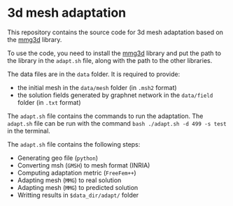 # 3d mesh adaptation

This repository contains the source code for 3d mesh adaptation based on the [mmg3d](https://www.mmgtools.org/) library.

To use the code, you need to install the [mmg3d](https://www.mmgtools.org/) library and put the path to the library in the `adapt.sh` file, along with the path to the other libraries.

The data files are in the `data` folder. It is required to provide:
- the initial mesh in the `data/mesh` folder (in `.msh2` format)
- the solution fields generated by graphnet network in the `data/field` folder (in `.txt` format)

The `adapt.sh` file contains the commands to run the adaptation. The `adapt.sh` file can be run with the command `bash ./adapt.sh -d 499 -s test` in the terminal.

The `adapt.sh` file contains the following steps:
- Generating geo file (`python`)
- Converting msh (`GMSH`) to mesh format (INRIA)
- Computing adaptation metric (`FreeFem++`)
- Adapting mesh (`MMG`) to real solution
- Adapting mesh (`MMG`) to predicted solution
- Writting results in `$data_dir/adapt/` folder